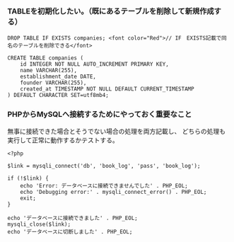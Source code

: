 ### TABLEを初期化したい。（既にあるテーブルを削除して新規作成する）
```
DROP TABLE IF EXISTS companies; <font color="Red">// IF　EXISTS記載で同名のテーブルを削除できる</font>

CREATE TABLE companies (
    id INTEGER NOT NULL AUTO_INCREMENT PRIMARY KEY,
    name VARCHAR(255),
    establishment_date DATE,
    founder VARCHAR(255),
    created_at TIMESTAMP NOT NULL DEFAULT CURRENT_TIMESTAMP
) DEFAULT CHARACTER SET=utf8mb4;
```

### PHPからMySQLへ接続するためにやっておく重要なこと
無事に接続できた場合とそうでない場合の処理を両方記載し、
どちらの処理も実行して正常に動作するかテストする。

```
<?php

$link = mysqli_connect('db', 'book_log', 'pass', 'book_log');

if (!$link) {
    echo 'Error: データベースに接続できませんでした' . PHP_EOL;
    echo 'Debugging error:' . mysqli_connect_error() . PHP_EOL;
    exit;
}

echo 'データベースに接続できました' . PHP_EOL;
mysqli_close($link);
echo 'データベースに切断しました' . PHP_EOL;
```
